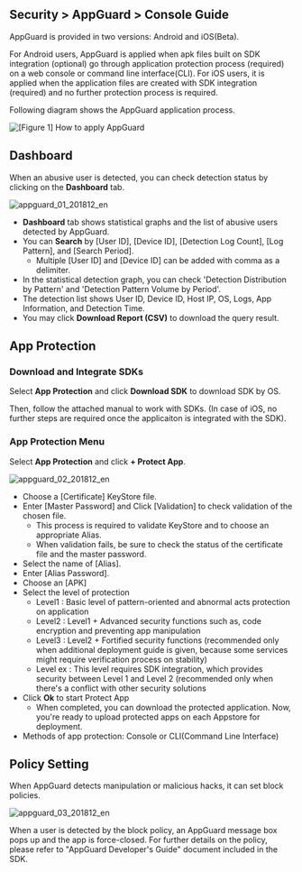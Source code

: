 ## Security > AppGuard > Console Guide

AppGuard is provided in two versions: Android and iOS(Beta).

For Android users, AppGuard is applied when apk files built on SDK integration (optional) go through application protection process (required) on a web console or command line interface(CLI).
For iOS users, it is applied when the application files are created with SDK integration (required) and no further protection process is required.

Following diagram shows the AppGuard application process.

![[Figure 1] How to apply AppGuard](http://static.toastoven.net/prod_appguard/figure1.png)

## Dashboard
When an abusive user is detected, you can check detection status by clicking on the **Dashboard** tab.

![appguard_01_201812_en](https://static.toastoven.net/prod_appguard/appguard_01_201812_en.png)

- **Dashboard** tab shows statistical graphs and the list of abusive users detected by AppGuard.
- You can **Search** by [User ID], [Device ID], [Detection Log Count], [Log Pattern], and [Search Period].
	- Multiple [User ID] and [Device ID] can be added with comma as a delimiter.
- In the statistical detection graph, you can check 'Detection Distribution by Pattern' and 'Detection Pattern Volume by Period'.
- The detection list shows User ID, Device ID, Host IP, OS, Logs, App Information, and Detection Time.
- You may click **Download Report (CSV)** to download the query result.

## App Protection

### Download and Integrate SDKs

Select **App Protection** and click **Download SDK** to download SDK by OS.

Then, follow the attached manual to work with SDKs.
(In case of iOS, no further steps are required once the applicaiton is integrated with the SDK).

### App Protection Menu

Select **App Protection** and click **+ Protect App**.

![appguard_02_201812_en](https://static.toastoven.net/prod_appguard/appguard_02_201812_en.png)

- Choose a [Certificate] KeyStore file.
- Enter [Master Password] and Click [Validation] to check validation of the chosen file.
	- This process is required to validate KeyStore and to choose an appropriate Alias.
	- When validation fails, be sure to check the status of the certificate file and the master password.
- Select the name of [Alias].
- Enter [Alias Password].
- Choose an [APK]
- Select the level of protection
	- Level1 : Basic level of pattern-oriented and abnormal acts protection on application
	- Level2 : Level1 + Advanced security functions such as, code encryption and preventing app manipulation
	- Level3 : Level2 + Fortified security functions (recommended only when additional deployment guide is given, because some services might require verification process on stability)
	- Level ex : This level requires SDK integration, which provides security between Level 1 and Level 2 (recommended only when there's a conflict with other security solutions
- Click **Ok** to start Protect App
    - When completed, you can download the protected application. Now, you're ready to upload protected apps on each Appstore for deployment.
- Methods of app protection: Console or CLI(Command Line Interface)

## Policy Setting

When AppGuard detects manipulation or malicious hacks, it can set block policies.

![appguard_03_201812_en](https://static.toastoven.net/prod_appguard/appguard_03_201812_en.png)

When a user is detected by the block policy, an AppGuard message box pops up and the app is force-closed.
For further details on the policy, please refer to "AppGuard Developer's Guide" document included in the SDK.